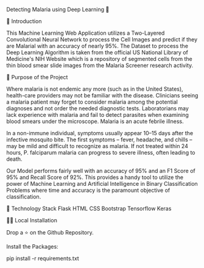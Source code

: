 Detecting Malaria using Deep Learning 🦟

📌 Introduction

This Machine Learning Web Application utilizes a Two-Layered Convolutional Neural Network to process the Cell Images and predict if they are Malarial with an accuracy of nearly 95%. The Dataset to process the Deep Learning Algorithm is taken from the official US National Library of Medicine's NIH Website which is a repository of segmented cells from the thin blood smear slide images from the Malaria Screener research activity.

🎯 Purpose of the Project

Where malaria is not endemic any more (such as in the United States), health-care providers may not be familiar with the disease. Clinicians seeing a malaria patient may forget to consider malaria among the potential diagnoses and not order the needed diagnostic tests. Laboratorians may lack experience with malaria and fail to detect parasites when examining blood smears under the microscope. Malaria is an acute febrile illness.

In a non-immune individual, symptoms usually appear 10–15 days after the infective mosquito bite. The first symptoms – fever, headache, and chills – may be mild and difficult to recognize as malaria. If not treated within 24 hours, P. falciparum malaria can progress to severe illness, often leading to death.

Our Model performs fairly well with an accuracy of 95% and an F1 Score of 95% and Recall Score of 92%. This provides a handy tool to utilize the power of Machine Learning and Artificial Intelligence in Binary Classification Problems where time and accuracy is the paramount objective of classification.

🏁  Technology Stack
  Flask
  HTML
  CSS
  Bootstrap
  Tensorflow
  Keras

🏃‍♂️ Local Installation

Drop a ⭐ on the Github Repository.

Install the Packages:

pip install -r requirements.txt

